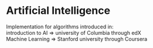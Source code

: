 # Artificial Intelligence

Implementation for algorithms introduced in:<br>
introduction to AI => university of Columbia through edX<br>
Machine Learning => Stanford university through Coursera
